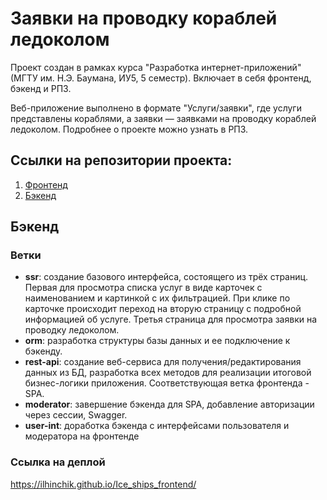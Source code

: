 # Заявки на проводку кораблей ледоколом
Проект создан в рамках курса "Разработка интернет-приложений" (МГТУ им. Н.Э. Баумана, ИУ5, 5 семестр). Включает в себя фронтенд, бэкенд и РПЗ.

Веб-приложение выполнено в формате "Услуги/заявки", где услуги представлены кораблями, а заявки — заявками на проводку кораблей ледоколом. Подробнее о проекте можно узнать в РПЗ.

## Ссылки на репозитории проекта:
1. [Фронтенд](https://github.com/Ilhinchik/Ice_ships_frontend)
2. [Бэкенд](https://github.com/Ilhinchik/Ice_ships)


## Бэкенд

### Ветки
- **ssr**: создание базового интерфейса, состоящего из трёх страниц. Первая для просмотра списка услуг в виде карточек с наименованием и картинкой с их фильтрацией. При клике по карточке происходит переход на вторую страницу с подробной информацией об услуге. Третья страница для просмотра заявки на проводку ледоколом.
- **orm**: разработка структуры базы данных и ее подключение к бэкенду.
- **rest-api**: создание веб-сервиса для получения/редактирования данных из БД, разработка всех методов для реализации итоговой бизнес-логики приложения. Соответствующая ветка фронтенда - SPA.
- **moderator**: завершение бэкенда для SPA, добавление авторизации через сессии, Swagger.
- **user-int**: доработка бэкенда с интерфейсами пользователя и модератора на фронтенде

### Ссылка на деплой
https://ilhinchik.github.io/Ice_ships_frontend/